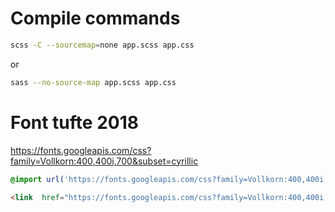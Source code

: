 # Compile commands

```bash
scss -C --sourcemap=none app.scss app.css
```

or

```bash
sass --no-source-map app.scss app.css
```



# Font tufte 2018

https://fonts.googleapis.com/css?family=Vollkorn:400,400i,700&subset=cyrillic

```css
@import url('https://fonts.googleapis.com/css?family=Vollkorn:400,400i,700&subset=cyrillic');
```

```html
<link  href="https://fonts.googleapis.com/css?family=Vollkorn:400,400i,700&subset=cyrillic" rel="stylesheet">
```

